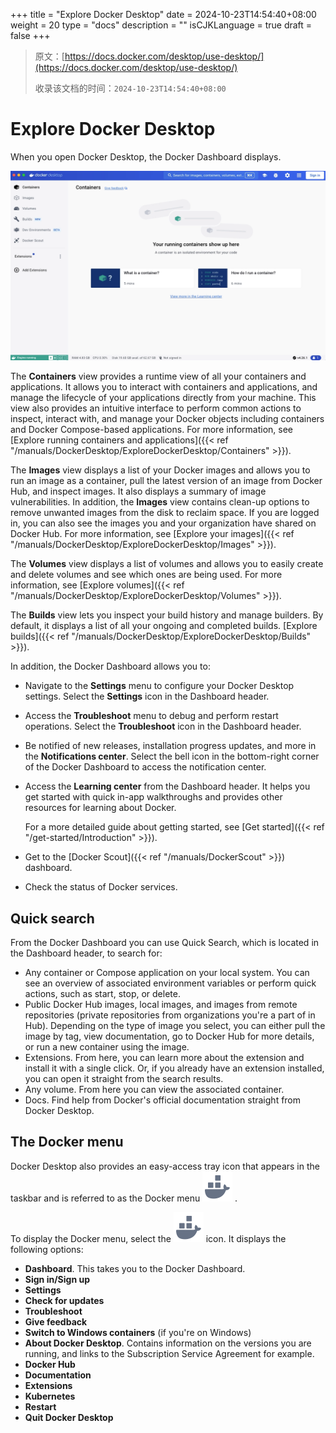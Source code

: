 +++
title = "Explore Docker Desktop"
date = 2024-10-23T14:54:40+08:00
weight = 20
type = "docs"
description = ""
isCJKLanguage = true
draft = false
+++

> 原文：[https://docs.docker.com/desktop/use-desktop/](https://docs.docker.com/desktop/use-desktop/)
>
> 收录该文档的时间：`2024-10-23T14:54:40+08:00`

# Explore Docker Desktop

When you open Docker Desktop, the Docker Dashboard displays.

![Docker Dashboard on Containers view](_index_img/dashboard.webp)

The **Containers** view provides a runtime view of all your containers and applications. It allows you to interact with containers and applications, and manage the lifecycle of your applications directly from your machine. This view also provides an intuitive interface to perform common actions to inspect, interact with, and manage your Docker objects including containers and Docker Compose-based applications. For more information, see [Explore running containers and applications]({{< ref "/manuals/DockerDesktop/ExploreDockerDesktop/Containers" >}}).

The **Images** view displays a list of your Docker images and allows you to run an image as a container, pull the latest version of an image from Docker Hub, and inspect images. It also displays a summary of image vulnerabilities. In addition, the **Images** view contains clean-up options to remove unwanted images from the disk to reclaim space. If you are logged in, you can also see the images you and your organization have shared on Docker Hub. For more information, see [Explore your images]({{< ref "/manuals/DockerDesktop/ExploreDockerDesktop/Images" >}}).

The **Volumes** view displays a list of volumes and allows you to easily create and delete volumes and see which ones are being used. For more information, see [Explore volumes]({{< ref "/manuals/DockerDesktop/ExploreDockerDesktop/Volumes" >}}).

The **Builds** view lets you inspect your build history and manage builders. By default, it displays a list of all your ongoing and completed builds. [Explore builds]({{< ref "/manuals/DockerDesktop/ExploreDockerDesktop/Builds" >}}).

In addition, the Docker Dashboard allows you to:

- Navigate to the **Settings** menu to configure your Docker Desktop settings. Select the **Settings** icon in the Dashboard header.

- Access the **Troubleshoot** menu to debug and perform restart operations. Select the **Troubleshoot** icon in the Dashboard header.

- Be notified of new releases, installation progress updates, and more in the **Notifications center**. Select the bell icon in the bottom-right corner of the Docker Dashboard to access the notification center.

- Access the **Learning center** from the Dashboard header. It helps you get started with quick in-app walkthroughs and provides other resources for learning about Docker.

  For a more detailed guide about getting started, see [Get started]({{< ref "/get-started/Introduction" >}}).

- Get to the [Docker Scout]({{< ref "/manuals/DockerScout" >}}) dashboard.

- Check the status of Docker services.

## Quick search

From the Docker Dashboard you can use Quick Search, which is located in the Dashboard header, to search for:

- Any container or Compose application on your local system. You can see an overview of associated environment variables or perform quick actions, such as start, stop, or delete.
- Public Docker Hub images, local images, and images from remote repositories (private repositories from organizations you're a part of in Hub). Depending on the type of image you select, you can either pull the image by tag, view documentation, go to Docker Hub for more details, or run a new container using the image.
- Extensions. From here, you can learn more about the extension and install it with a single click. Or, if you already have an extension installed, you can open it straight from the search results.
- Any volume. From here you can view the associated container.
- Docs. Find help from Docker's official documentation straight from Docker Desktop.

## The Docker menu

Docker Desktop also provides an easy-access tray icon that appears in the taskbar and is referred to as the Docker menu ![whale menu](_index_img/whale-x.svg) .

To display the Docker menu, select the ![whale menu](_index_img/whale-x.svg) icon. It displays the following options:

- **Dashboard**. This takes you to the Docker Dashboard.
- **Sign in/Sign up**
- **Settings**
- **Check for updates**
- **Troubleshoot**
- **Give feedback**
- **Switch to Windows containers** (if you're on Windows)
- **About Docker Desktop**. Contains information on the versions you are running, and links to the Subscription Service Agreement for example.
- **Docker Hub**
- **Documentation**
- **Extensions**
- **Kubernetes**
- **Restart**
- **Quit Docker Desktop**
